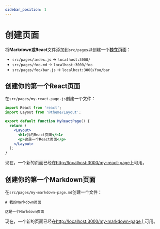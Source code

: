 ```yaml
---
sidebar_position: 1
---
```


# 创建页面

将**Markdown或React**文件添加到`src/pages`以创建一个**独立页面**：

- `src/pages/index.js` → `localhost:3000/`
- `src/pages/foo.md` → `localhost:3000/foo`
- `src/pages/foo/bar.js` → `localhost:3000/foo/bar`

## 创建你的第一个React页面

在`src/pages/my-react-page.js`创建一个文件：

```jsx title="src/pages/my-react-page.js"
import React from 'react';
import Layout from '@theme/Layout';

export default function MyReactPage() {
  return (
    <Layout>
      <h1>我的React页面</h1>
      <p>这是一个React页面</p>
    </Layout>
  );
}
```

现在，一个新的页面已经在[http://localhost:3000/my-react-page](http://localhost:3000/my-react-page)上可用。

## 创建你的第一个Markdown页面

在`src/pages/my-markdown-page.md`创建一个文件：

```mdx title="src/pages/my-markdown-page.md"
# 我的Markdown页面

这是一个Markdown页面
```

现在，一个新的页面已经在[http://localhost:3000/my-markdown-page](http://localhost:3000/my-markdown-page)上可用。
